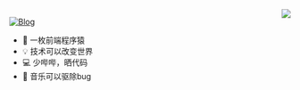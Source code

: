 <img align="right" src="https://github-readme-stats.vercel.app/api?username=gengjian1203&show_icons=true&icon_color=CE1D2D&text_color=718096&bg_color=ffffff&hide_title=true" />

[![Blog](https://img.shields.io/badge/Blog-v1.0.1-blue.svg)](https://gengjian1203.github.io/)

- 🐒 一枚前端程序猿
- 💡 技术可以改变世界
- 💻 少哔哔，晒代码
- 🎵 音乐可以驱除bug
